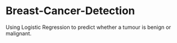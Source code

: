 # Breast-Cancer-Detection
Using Logistic Regression to predict whether a tumour is benign or malignant.
